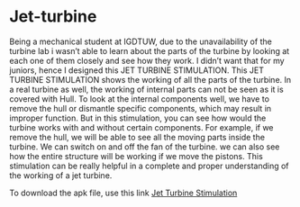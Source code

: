 # Jet-turbine

Being a mechanical student at IGDTUW, due to the unavailability of the turbine lab i wasn’t able to learn about the parts of the turbine by looking at each one of them closely and see how they work. I didn’t want that for my juniors, hence I designed this JET TURBINE STIMULATION.
This JET TURBINE STIMULATION shows the working of all the parts of the turbine. In a real turbine as well, the working of internal parts can not be seen as it is covered with Hull. To look at the internal components well, we have to remove the hull or dismantle specific components, which may result in improper function. But in this stimulation, you can see how would the turbine works with and without certain components.
For example, if we remove the hull, we will be able to see all the moving parts inside the turbine. We can switch on and off the fan of the turbine. we can also see how the entire structure will be working if we move the pistons.
This stimulation can be really helpful in a complete and proper understanding of the working of a jet turbine. 

To download the apk file, use this link [Jet Turbine Stimulation](https://drive.google.com/file/d/165ltxoesA7YA_5ckJtEwpG1ScH_2JI8A/view?usp=sharing)
